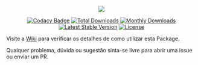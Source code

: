<p align="center"><img src="https://zoop.com.br/wp-content/themes/zoop/img/logo.svg"></p>

<p align="center">
<a href="https://www.codacy.com/app/fernando-bandeira/zoop-laravel?utm_source=github.com&amp;utm_medium=referral&amp;utm_content=aireset/zoop-laravel&amp;utm_campaign=Badge_Grade"><img src="https://api.codacy.com/project/badge/Grade/2b049d7be509420c810493c828eb943d" alt="Codacy Badge"></a>
<a href="https://packagist.org/packages/aireset/zoop-laravel"><img src="https://poser.pugx.org/aireset/zoop-laravel/d/total.svg" alt="Total Downloads"></a>
<a href="https://packagist.org/packages/aireset/zoop-laravel"><img src="https://poser.pugx.org/aireset/zoop-laravel/d/monthly" alt="Monthly Downloads"></a>
<a href="https://packagist.org/packages/aireset/zoop-laravel"><img src="https://poser.pugx.org/aireset/zoop-laravel/v/stable.svg" alt="Latest Stable Version"></a>
<a href="https://laravel.com"><img src="https://img.shields.io/badge/laravel-5.*-ff69b4.svg?style=flat-square" alt="License"></a>
</p>

Visite a [Wiki](https://github.com/aireset/zoop-laravel/wiki) para verificar os detalhes de como utilizar esta Package.

Qualquer problema, dúvida ou sugestão sinta-se livre para abrir uma issue ou enviar um PR.
